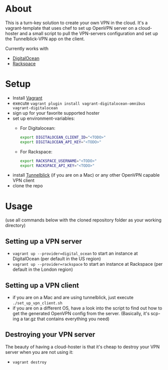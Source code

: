 About 
=====
This is a turn-key solution to create your own VPN in the cloud. 
It's a vagrant-template that uses chef to set up OpenVPN server on a cloud-hoster and a small script to pull the VPN-servers configuration and set up the Tunnelblick-VPN app on the client.

Currently works with 
* [DigitalOcean](https://digitalocean.com)
* [Rackspace](http://rackspace.co.uk)

Setup
=====

* Install [Vagrant](http://www.vagrantup.com/downloads.html)
* execute `vagrant plugin install vagrant-digitalocean-omnibus vagrant-digitalocean`
* sign up for your favorite supported hoster
* set up environment-variables: 
  * For Digitalocean: 
    ```bash
    export DIGITALOCEAN_CLIENT_ID="<TODO>"
    export DIGITALOCEAN_API_KEY="<TODO>"
    ```

  * For Rackspace: 
    ```bash
    export RACKSPACE_USERNAME="<TODO>"
    export RACKSPACE_API_KEY="<TODO>"
    ```
* install [Tunnelblick](https://code.google.com/p/tunnelblick/) (if you are on a Mac) or any other OpenVPN capable VPN client
* clone the repo


Usage
=====

(use all commands below with the cloned repository folder as your working directory)

Setting up a VPN server
-----------------------

* `vagrant up --provider=digital_ocean` to start an instance at DigitalOcean (per default in the US region)
* `vagrant up --provider=rackspace` to start an instance at Rackspace (per default in the London region)

Setting up a VPN client
-----------------------
* if you are on a Mac and are using tunnelblick, just execute `./set_up_vpn_client.sh`
* if you are on a different OS, have a look into the script to find out how to get the generated OpenVPN config from the server. (Basically, it's scp-ing a tar.gz that contains everything you need)

Destroying your VPN server
--------------------------
The beauty of having a cloud-hoster is that it's cheap to destroy your VPN server when you are not using it: 
* `vagrant destroy`
